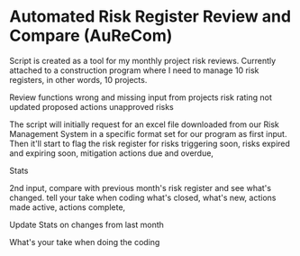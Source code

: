 # Automated Risk Register Review and Compare (AuReCom)

Script is created as a tool for my monthly project risk reviews. Currently attached to a construction program where I need to manage 10 risk registers, in other words, 10 projects.

Review functions
wrong and missing input from projects
risk rating not updated
proposed actions
unapproved risks

The script will initially request for an excel file downloaded from our Risk Management System in a specific format set for our program as first input. Then it'll start to flag the risk register for risks triggering soon, risks expired and expiring soon, mitigation actions due and overdue, 

Stats

2nd input, compare with previous month's risk register and see what's changed. tell your take when coding
what's closed, what's new, actions made active, actions complete,

Update Stats on changes from last month

What's your take when doing the coding

